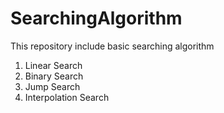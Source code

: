 # SearchingAlgorithm
This repository include basic searching algorithm 

1) Linear Search
2) Binary Search
3) Jump Search
4) Interpolation Search
